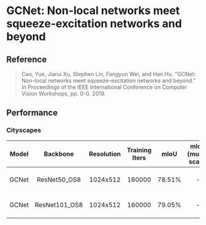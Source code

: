 # GCNet: Non-local networks meet squeeze-excitation networks and beyond

## Reference

> Cao, Yue, Jiarui Xu, Stephen Lin, Fangyun Wei, and Han Hu. "GCNet: Non-local networks meet squeeze-excitation networks and beyond." In Proceedings of the IEEE International Conference on Computer Vision Workshops, pp. 0-0. 2019.

## Performance

### Cityscapes

| Model | Backbone | Resolution | Training Iters | mIoU | mIoU (multi-scale) | Links |
|:-:|:-:|:-:|:-:|:-:|:-:|:-:|
|GCNet|ResNet50_OS8|1024x512|160000|78.51%|-|[model](https://paddleseg.bj.bcebos.com/dygraph/gcnet/gcnet_resnet50_os8_cityscapes_1024x512_160k/model.pdparams) \| [log](https://paddleseg.bj.bcebos.com/dygraph/gcnet/gcnet_resnet50_os8_cityscapes_1024x512_160k/train.log) \| [vdl](https://paddlepaddle.org.cn/paddle/visualdl/service/app?id=e3801edb9a6f5b33eb890f5a1ae6ed7b)|
|GCNet|ResNet101_OS8|1024x512|160000|79.05%|-|[model](https://paddleseg.bj.bcebos.com/dygraph/gcnet/gcnet_resnet101_os8_cityscapes_1024x512_160k/model.pdparams) \| [log](https://paddleseg.bj.bcebos.com/dygraph/gcnet/gcnet_resnet101_os8_cityscapes_1024x512_160k/train.log) \| [vdl](https://paddlepaddle.org.cn/paddle/visualdl/service/app?id=0a16394860c6a868dc400bcc84598888)|
